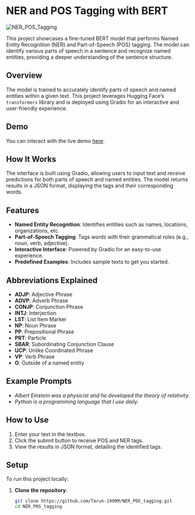 # NER and POS Tagging with BERT

![NER_POS_Tagging](https://huggingface.co/spaces/Tarun-1999M/NER_POS_tagging/resolve/main/ner_pos.png)

This project showcases a fine-tuned BERT model that performs Named Entity Recognition (NER) and Part-of-Speech (POS) tagging. The model can identify various parts of speech in a sentence and recognize named entities, providing a deeper understanding of the sentence structure.

## Overview

The model is trained to accurately identify parts of speech and named entities within a given text. This project leverages Hugging Face’s `transformers` library and is deployed using Gradio for an interactive and user-friendly experience.

## Demo

You can interact with the live demo [here](https://huggingface.co/spaces/Tarun-1999M/NER_POS_tagging).

## How It Works

The interface is built using Gradio, allowing users to input text and receive predictions for both parts of speech and named entities. The model returns results in a JSON format, displaying the tags and their corresponding words.

## Features

- **Named Entity Recognition**: Identifies entities such as names, locations, organizations, etc.
- **Part-of-Speech Tagging**: Tags words with their grammatical roles (e.g., noun, verb, adjective).
- **Interactive Interface**: Powered by Gradio for an easy-to-use experience.
- **Predefined Examples**: Includes sample texts to get you started.

## Abbreviations Explained

- **ADJP**: Adjective Phrase
- **ADVP**: Adverb Phrase
- **CONJP**: Conjunction Phrase
- **INTJ**: Interjection
- **LST**: List Item Marker
- **NP**: Noun Phrase
- **PP**: Prepositional Phrase
- **PRT**: Particle
- **SBAR**: Subordinating Conjunction Clause
- **UCP**: Unlike Coordinated Phrase
- **VP**: Verb Phrase
- **O**: Outside of a named entity

## Example Prompts

- *Albert Einstein was a physicist and he developed the theory of relativity.*
- *Python is a programming language that I use daily.*

## How to Use

1. Enter your text in the textbox.
2. Click the submit button to receive POS and NER tags.
3. View the results in JSON format, detailing the identified tags.

## Setup

To run this project locally:

1. **Clone the repository**:
   ```bash
   git clone https://github.com/Tarun-1999M/NER_POS_tagging.git
   cd NER_POS_tagging
